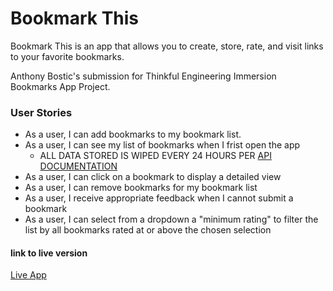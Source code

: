 # Bookmark This

Bookmark This is an app that allows you to create, store, rate, and visit links to your favorite bookmarks.

Anthony Bostic's submission for Thinkful Engineering Immersion Bookmarks App Project.


### User Stories

* As a user, I can add bookmarks to my bookmark list.
* As a user, I can see my list of bookmarks when I frist open the app
  * ALL DATA STORED IS WIPED EVERY 24 HOURS PER [API DOCUMENTATION](https://thinkful-list-api.herokuapp.com/endpoints/bookmarks)
* As a user, I can click on a bookmark to display a detailed view
* As a user, I can remove bookmarks for my bookmark list
* As a user, I receive appropriate feedback when I cannot submit a bookmark
* As a user, I can select from a dropdown a "minimum rating" to filter the list by all bookmarks rated at or above the chosen selection

#### link to live version
[Live App](https://thinkful-ei-iguana.github.io/Anthony-Bookmarks-App/index.html)
